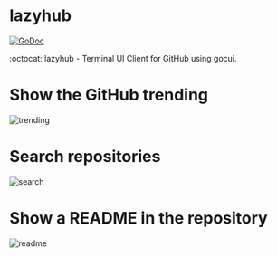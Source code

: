 # lazyhub

[![GoDoc](https://godoc.org/github.com/jroimartin/gocui?status.svg)](https://godoc.org/github.com/jroimartin/gocui)

:octocat: lazyhub - Terminal UI Client for GitHub using gocui.

# Show the GitHub trending
![trending](https://user-images.githubusercontent.com/6661165/76877878-5d30bb00-68b7-11ea-997e-9b767f82f55f.png)

# Search repositories
![search](https://user-images.githubusercontent.com/6661165/76877875-5bff8e00-68b7-11ea-99af-9b1a4641ac5d.png)

# Show a README in the repository
![readme](https://user-images.githubusercontent.com/6661165/76878280-f364e100-68b7-11ea-8814-54859adcdb81.png)
